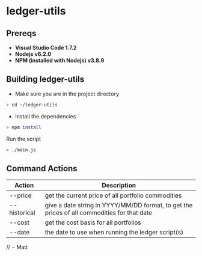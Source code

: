 # ledger-utils

## Prereqs

- **Visual Studio Code 1.7.2**
- **Nodejs v6.2.0**
- **NPM (installed with Nodejs) v3.8.9**


## Building ledger-utils

- Make sure you are in the project directory

```bash
> cd ~/ledger-utils
```

- Install the dependencies

```bash
> npm install
```

 Run the script

```bash
> ./main.js
```

## Command Actions

| Action | Description |
| ------ | ----------- |
| --price | get the current price of all portfolio commodities |
| --historical | give a date string in YYYY/MM/DD format, to get the prices of all commodities for that date |
| --cost | get the cost basis for all portfolios |
| --date | the date to use when running the ledger script(s) |

// $-$ Matt
